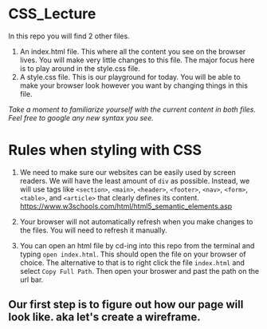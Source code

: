 # CSS_Lecture

In this repo you will find 2 other files.
1. An index.html file. This where all the content you see on the browser lives. You will make very little changes to this file. The major focus here is to play around in the style.css file.
2. A style.css file. This is our playground for today. You will be able to make your browser look however you want by changing things in this file.

_Take a moment to familiarize yourself with the current content in both files. Feel free to google any new syntax you see._

# Rules when styling with CSS
1. We need to make sure our websites can be easily used by screen readers. We will have the least amount of `div` as possible. Instead, we will use tags like `<section>`, `<main>`, `<header>`, `<footer>`, `<nav>`, `<form>`, `<table>`, and `<article>` that clearly defines its content.
https://www.w3schools.com/html/html5_semantic_elements.asp

2. Your browser will not automatically refresh when you make changes to the files. You will need to refresh it manually.
3. You can open an html file by cd-ing into this repo from the terminal and typing `open index.html`. This should open the file on your browser of choice.
The alternative to that is to right click the file `index.html` and select `Copy Full Path`. Then open your broswer and past the path on the url bar.

## Our first step is to figure out how our page will look like. aka let's create a wireframe.
